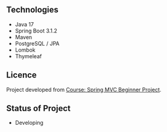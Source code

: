 ## Technologies
- Java 17
- Spring Boot 3.1.2
- Maven
- PostgreSQL / JPA
- Lombok
- Thymeleaf

## Licence
Project developed from [Course: Spring MVC Beginner Project]([https://www.youtube.com/playlist?list=PL82C6-O4XrHfX-kHudgC4cPfMy6QPaF-H](https://www.youtube.com/playlist?list=PL82C6-O4XrHejlASdecIsroNEbZFYo_X1)).

## Status of Project
- Developing
